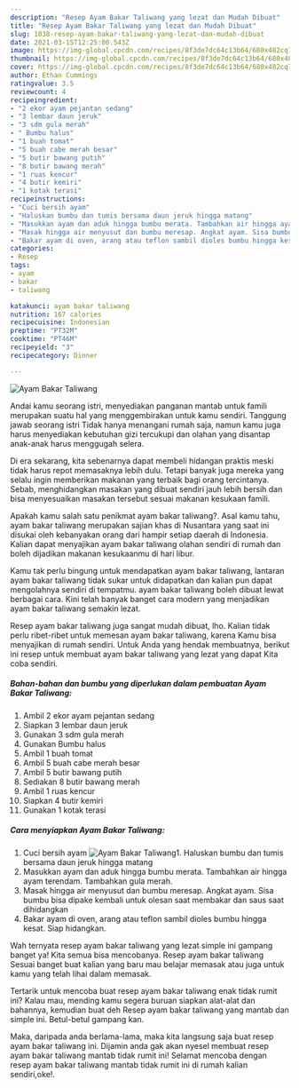 ```yaml
---
description: "Resep Ayam Bakar Taliwang yang lezat dan Mudah Dibuat"
title: "Resep Ayam Bakar Taliwang yang lezat dan Mudah Dibuat"
slug: 1038-resep-ayam-bakar-taliwang-yang-lezat-dan-mudah-dibuat
date: 2021-03-15T12:25:00.543Z
image: https://img-global.cpcdn.com/recipes/8f3de7dc64c13b64/680x482cq70/ayam-bakar-taliwang-foto-resep-utama.jpg
thumbnail: https://img-global.cpcdn.com/recipes/8f3de7dc64c13b64/680x482cq70/ayam-bakar-taliwang-foto-resep-utama.jpg
cover: https://img-global.cpcdn.com/recipes/8f3de7dc64c13b64/680x482cq70/ayam-bakar-taliwang-foto-resep-utama.jpg
author: Ethan Cummings
ratingvalue: 3.5
reviewcount: 4
recipeingredient:
- "2 ekor ayam pejantan sedang"
- "3 lembar daun jeruk"
- "3 sdm gula merah"
- " Bumbu halus"
- "1 buah tomat"
- "5 buah cabe merah besar"
- "5 butir bawang putih"
- "8 butir bawang merah"
- "1 ruas kencur"
- "4 butir kemiri"
- "1 kotak terasi"
recipeinstructions:
- "Cuci bersih ayam"
- "Haluskan bumbu dan tumis bersama daun jeruk hingga matang"
- "Masukkan ayam dan aduk hingga bumbu merata. Tambahkan air hingga ayam terendam. Tambahkan gula merah."
- "Masak hingga air menyusut dan bumbu meresap. Angkat ayam. Sisa bumbu bisa dipake kembali untuk olesan saat membakar dan saus saat dihidangkan"
- "Bakar ayam di oven, arang atau teflon sambil dioles bumbu hingga kesat. Siap hidangkan."
categories:
- Resep
tags:
- ayam
- bakar
- taliwang

katakunci: ayam bakar taliwang 
nutrition: 167 calories
recipecuisine: Indonesian
preptime: "PT32M"
cooktime: "PT46M"
recipeyield: "3"
recipecategory: Dinner

---
```



![Ayam Bakar Taliwang](https://img-global.cpcdn.com/recipes/8f3de7dc64c13b64/680x482cq70/ayam-bakar-taliwang-foto-resep-utama.jpg)

Andai kamu seorang istri, menyediakan panganan mantab untuk famili merupakan suatu hal yang menggembirakan untuk kamu sendiri. Tanggung jawab seorang istri Tidak hanya menangani rumah saja, namun kamu juga harus menyediakan kebutuhan gizi tercukupi dan olahan yang disantap anak-anak harus menggugah selera.

Di era  sekarang, kita sebenarnya dapat membeli hidangan praktis meski tidak harus repot memasaknya lebih dulu. Tetapi banyak juga mereka yang selalu ingin memberikan makanan yang terbaik bagi orang tercintanya. Sebab, menghidangkan masakan yang dibuat sendiri jauh lebih bersih dan bisa menyesuaikan masakan tersebut sesuai makanan kesukaan famili. 



Apakah kamu salah satu penikmat ayam bakar taliwang?. Asal kamu tahu, ayam bakar taliwang merupakan sajian khas di Nusantara yang saat ini disukai oleh kebanyakan orang dari hampir setiap daerah di Indonesia. Kalian dapat menyajikan ayam bakar taliwang olahan sendiri di rumah dan boleh dijadikan makanan kesukaanmu di hari libur.

Kamu tak perlu bingung untuk mendapatkan ayam bakar taliwang, lantaran ayam bakar taliwang tidak sukar untuk didapatkan dan kalian pun dapat mengolahnya sendiri di tempatmu. ayam bakar taliwang boleh dibuat lewat berbagai cara. Kini telah banyak banget cara modern yang menjadikan ayam bakar taliwang semakin lezat.

Resep ayam bakar taliwang juga sangat mudah dibuat, lho. Kalian tidak perlu ribet-ribet untuk memesan ayam bakar taliwang, karena Kamu bisa menyajikan di rumah sendiri. Untuk Anda yang hendak membuatnya, berikut ini resep untuk membuat ayam bakar taliwang yang lezat yang dapat Kita coba sendiri.

<!--inarticleads1-->

##### Bahan-bahan dan bumbu yang diperlukan dalam pembuatan Ayam Bakar Taliwang:

1. Ambil 2 ekor ayam pejantan sedang
1. Siapkan 3 lembar daun jeruk
1. Gunakan 3 sdm gula merah
1. Gunakan  Bumbu halus
1. Ambil 1 buah tomat
1. Ambil 5 buah cabe merah besar
1. Ambil 5 butir bawang putih
1. Sediakan 8 butir bawang merah
1. Ambil 1 ruas kencur
1. Siapkan 4 butir kemiri
1. Gunakan 1 kotak terasi




<!--inarticleads2-->

##### Cara menyiapkan Ayam Bakar Taliwang:

1. Cuci bersih ayam
<img src="https://img-global.cpcdn.com/steps/9b9d8bbfd9dc7ae3/160x128cq70/ayam-bakar-taliwang-langkah-memasak-1-foto.jpg" alt="Ayam Bakar Taliwang">1. Haluskan bumbu dan tumis bersama daun jeruk hingga matang
1. Masukkan ayam dan aduk hingga bumbu merata. Tambahkan air hingga ayam terendam. Tambahkan gula merah.
1. Masak hingga air menyusut dan bumbu meresap. Angkat ayam. Sisa bumbu bisa dipake kembali untuk olesan saat membakar dan saus saat dihidangkan
1. Bakar ayam di oven, arang atau teflon sambil dioles bumbu hingga kesat. Siap hidangkan.




Wah ternyata resep ayam bakar taliwang yang lezat simple ini gampang banget ya! Kita semua bisa mencobanya. Resep ayam bakar taliwang Sesuai banget buat kalian yang baru mau belajar memasak atau juga untuk kamu yang telah lihai dalam memasak.

Tertarik untuk mencoba buat resep ayam bakar taliwang enak tidak rumit ini? Kalau mau, mending kamu segera buruan siapkan alat-alat dan bahannya, kemudian buat deh Resep ayam bakar taliwang yang mantab dan simple ini. Betul-betul gampang kan. 

Maka, daripada anda berlama-lama, maka kita langsung saja buat resep ayam bakar taliwang ini. Dijamin anda gak akan nyesel membuat resep ayam bakar taliwang mantab tidak rumit ini! Selamat mencoba dengan resep ayam bakar taliwang mantab tidak rumit ini di rumah kalian sendiri,oke!.

